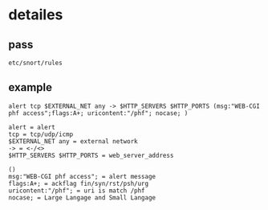 # detailes

## pass
`etc/snort/rules`

## example
`alert tcp $EXTERNAL_NET any -> $HTTP_SERVERS $HTTP_PORTS (msg:"WEB-CGI phf access";flags:A+; uricontent:"/phf"; nocase; )`  

```
alert = alert
tcp = tcp/udp/icmp
$EXTERNAL_NET any = external network
-> = <-/<>
$HTTP_SERVERS $HTTP_PORTS = web_server_address

()
msg:"WEB-CGI phf access"; = alert message
flags:A+; = ackflag fin/syn/rst/psh/urg
uricontent:"/phf"; = uri is match /phf 
nocase; = Large Langage and Small Langage
```
